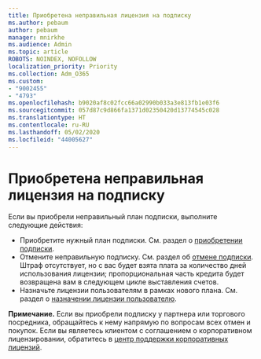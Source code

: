 ```yaml
---
title: Приобретена неправильная лицензия на подписку
ms.author: pebaum
author: pebaum
manager: mnirkhe
ms.audience: Admin
ms.topic: article
ROBOTS: NOINDEX, NOFOLLOW
localization_priority: Priority
ms.collection: Adm_O365
ms.custom:
- "9002455"
- "4793"
ms.openlocfilehash: b9020af8c02fcc66a02990b033a3e813fb1e03f6
ms.sourcegitcommit: 057d87c9d866fa1371d02350420d13774545c028
ms.translationtype: HT
ms.contentlocale: ru-RU
ms.lasthandoff: 05/02/2020
ms.locfileid: "44005627"
---
```

# <a name="purchased-wrong-subscription-license"></a>Приобретена неправильная лицензия на подписку

Если вы приобрели неправильный план подписки, выполните следующие действия:

- Приобретите нужный план подписки. См. раздел о [приобретении подписки](https://docs.microsoft.com/alchemyinsights/buy-a-subscription-to-office-365-for-business).
- Отмените неправильную подписку. См. раздел об [отмене подписки](https://docs.microsoft.com/alchemyinsights/canceling-your-office-365-subscription).
Штраф отсутствует, но с вас будет взята плата за количество дней использования лицензии; пропорциональная часть кредита будет возвращена вам в следующем цикле выставления счетов.
- Назначьте лицензии пользователям в рамках нового плана. См. раздел о [назначении лицензии пользователю](https://docs.microsoft.com/alchemyinsights/how-to-assign-a-license-to-a-user).

**Примечание.** Если вы приобрели подписку у партнера или торгового посредника, обращайтесь к нему напрямую по вопросам всех отмен и покупок. Если вы являетесь клиентом с соглашением о корпоративном лицензировании, обратитесь в [центр поддержки корпоративных лицензий](https://support.microsoft.com/help/4471406/how-to-contact-the-microsoft-volume-licensing-service-center).
